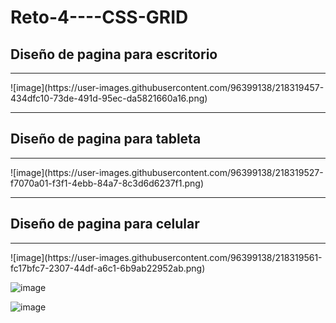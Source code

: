 # Reto-4----CSS-GRID

<h2> Diseño de pagina para escritorio </h2>
<hr>
![image](https://user-images.githubusercontent.com/96399138/218319457-434dfc10-73de-491d-95ec-da5821660a16.png)


<hr>

<h2> Diseño de pagina para tableta </h2>
<hr>
![image](https://user-images.githubusercontent.com/96399138/218319527-f7070a01-f3f1-4ebb-84a7-8c3d6d6237f1.png)


<hr>

<h2> Diseño de pagina para celular </h2>
<hr>
![image](https://user-images.githubusercontent.com/96399138/218319561-fc17bfc7-2307-44df-a6c1-6b9ab22952ab.png)



![image](https://user-images.githubusercontent.com/96399138/218319576-57238869-5156-42e6-a7d3-633155a30006.png)



![image](https://user-images.githubusercontent.com/96399138/218319587-d9078463-3d39-4f03-ac5d-781d3f32ad92.png)
